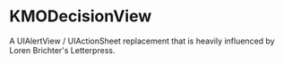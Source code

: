 KMODecisionView
===============

A UIAlertView / UIActionSheet replacement that is heavily influenced by Loren Brichter's Letterpress.
